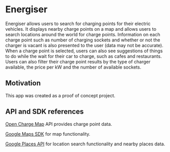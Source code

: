 # Energiser
Energiser allows users to search for charging points for their electric vehicles. It displays nearby charge points on a map and allows users to search locations around the world for charge points. Information on each charge point such as number of charging sockets and whether or not the charger is vacant is also presented to the user (data may not be accurate). When a charge point is selected, users can also see suggestions of things to do while the wait for their car to charge, such as cafes and restaurants. Users can also filter their charge point results by the type of charger available, the price per kW and the number of available sockets. 
## Motivation
This app was created as a proof of concept project.
## API and SDK references
[Open Charge Map](https://openchargemap.org/site/develop#api) API provides charge point data.

[Google Maps SDK](https://developers.google.com/maps/documentation/android-sdk/overview) for map functionality.

[Google Places API](https://developers.google.com/places/web-service/overview) for location search functionality and nearby places data.
